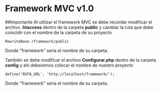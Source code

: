 # **Framework MVC** v1.0
##Importante
Al utilizar el framework MVC se debe recordar modificar el archivo **.htaccess** dentro de la carpeta **public** y cambiar la ruta que debe coincidir con el nombre de la carpeta de su proyecto
~~~ 
RewriteBase /framework/public 
~~~

Donde "framework" seria el nombre de su carpeta.

También se debe modificar el archivo **Configurar.php** dentro de la carpeta **config** y ahi deberemos colocar el nombre de nuestro proyecto

~~~ 
define('RUTA_URL', 'http://localhost/framework/');
~~~ 

Donde "framework" seria el nombre de su carpeta.